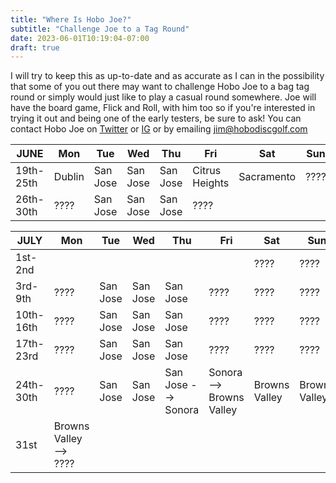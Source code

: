 ```yaml
---
title: "Where Is Hobo Joe?"
subtitle: "Challenge Joe to a Tag Round"
date: 2023-06-01T10:19:04-07:00
draft: true
---
```

I will try to keep this as up-to-date and as accurate as I can in the possibility that some of you out there may want to challenge Hobo Joe to a bag tag round or simply would just like to play a casual round somewhere. Joe will have the board game, Flick and Roll, with him too so if you're interested in trying it out and being one of the early testers, be sure to ask! You can contact Hobo Joe on [Twitter](https://twitter.com/HoboDG/) or [IG](https://www.instagram.com/HoboDiscGolf/) or by emailing jim@hobodiscgolf.com

| **JUNE** | Mon | Tue | Wed | Thu | Fri | Sat | Sun |
| -------- | --- | --- | --- | --- | --- | --- | --- |
| 19th-25th | Dublin | San Jose | San Jose | San Jose | Citrus Heights | Sacramento | ???? |
| 26th-30th | ???? | San Jose | San Jose | San Jose | ???? |  |  |

| **JULY** | Mon | Tue | Wed | Thu | Fri | Sat | Sun |
| -------- | --- | --- | --- | --- | --- | --- | --- |
| 1st-2nd |  |  |  |  |  | ???? | ???? |
| 3rd-9th | ???? | San Jose | San Jose | San Jose | ???? | ???? | ???? |
| 10th-16th | ???? | San Jose | San Jose | San Jose | ???? | ???? | ???? |
| 17th-23rd | ???? | San Jose | San Jose | San Jose | ???? | ???? | ???? |
| 24th-30th | ???? | San Jose | San Jose | San Jose --> Sonora | Sonora --> Browns Valley | Browns Valley | Browns Valley |
| 31st | Browns Valley --> ???? |  |  |  |  |  |  |
